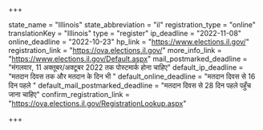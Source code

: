 +++

state_name = "Illinois"
state_abbreviation = "il"
registration_type = "online"
translationKey = "Illinois"
type = "register"
ip_deadline = "2022-11-08"
online_deadline = "2022-10-23"
hp_link = "https://www.elections.il.gov/"
registration_link = "https://ova.elections.il.gov/"
more_info_link = "https://www.elections.il.gov/Default.aspx"
mail_postmarked_deadline = "मंगलवार, 11 अक्तूबर/अक्टूबर 2022 तक पोस्टमार्क होना चाहिए"
default_ip_deadline = "मतदान दिवस तक और मतदान के दिन भी "
default_online_deadline = "मतदान दिवस से 16 दिन पहले "
default_mail_postmarked_deadline = "मतदान दिवस से 28 दिन पहले पहुँच जाना चाहिए"
confirm_registration_link = "https://ova.elections.il.gov/RegistrationLookup.aspx"

+++